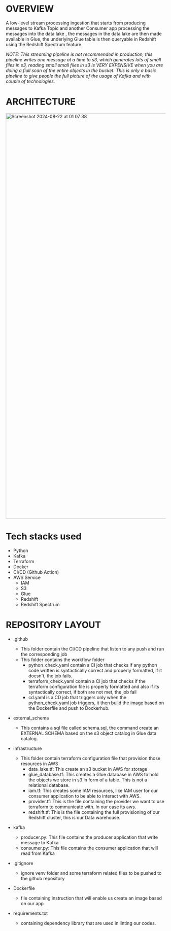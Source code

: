 # OVERVIEW
 A low-level stream processing ingestion that starts from producing messages to Kafka Topic and another Consumer app processing the messages into the data lake , the messages in the data lake are then made available in Glue, the underlying Glue table is then queryable in Redshift using the Redshift Spectrum feature.

 *NOTE: This streaming pipeline is not recommended in production, this pipeline writes one message at a time to s3, which generates lots of small files in s3, reading small small files in s3 is VERY EXPENSIVE when you are doing a fiull scan of the entire objects in the bucket. This is only a basic pipeline to give people the full picture of the usage of Kafka and with couple of technologies.*

# ARCHITECTURE


<img width="1279" alt="Screenshot 2024-08-22 at 01 07 38" src="https://github.com/user-attachments/assets/a63e7441-8320-48cf-adf2-1704dfd7fa95">


# Tech stacks used
- Python
- Kafka
- Terraform
- Docker
- CI/CD (Github Action)
- AWS Service
  - IAM
  - S3
  - Glue
  - Redshift
  - Redshift Spectrum
 
# REPOSITORY LAYOUT
- .github
  - This folder contain the CI/CD pipeline that listen to any push and run the corresponding job
  - This folder contains the workflow folder
    - python_check.yaml contain a CI job that checks if any python code written is syntactically correct and properly formatted, if it doesn't, the job fails.
    - terraform_check.yaml contain a CI job that checks if the terraform configuration file is properly formatted and also if its syntactically correct, if both are not met, the job fail
    - cd.yaml is a CD job that triggers only when the python_check.yaml job triggers, it then build the image based on the Dockerfile and push to Dockerhub.

- external_schema
   - This contains a sql file called schema.sql, the command create an EXTERNAL SCHEMA based on the s3 object catalog in Glue data catalog.
- infrastructure
   - This folder contain terraform configuration file that provision those resources in AWS
     - data_lake.tf: This create an s3 bucket in AWS for storage
     - glue_database.tf: This creates a Glue database in AWS to hold the objects we store in s3 in form of a table. This is not a relational database.
     - iam.tf: This creates some IAM resources, like IAM user for our consumer application to be able to interact with AWS.
     - provider.tf: This is the file containing the provider we want to use terraform to communicate with. In our case its aws.
     - redshift.tf: This is the file containing the full provisioning of our Redshift cluster, this is our Data warehouse.
- kafka
  - producer.py: This file contains the producer application that write message to Kafka
  - consumer.py: This file contains the consumer application that will read from Kafka
- .gitignore
  - ignore venv folder and some terraform related files to be pushed to the github repository
- Dockerfile
  - file containing instruction that will enable us create an image based on our app
- requirements.txt
  - containing dependency library that are used in linting our codes.
 
   
  
